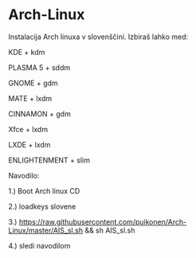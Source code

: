 # Arch-Linux

Instalacija Arch linuxa v slovenščini. Izbiraš lahko med:

KDE + kdm

PLASMA 5 + sddm

GNOME + gdm

MATE + lxdm

CINNAMON + gdm

Xfce + lxdm

LXDE + lxdm

ENLIGHTENMENT + slim




Navodilo:

1.) Boot Arch linux CD

2.) loadkeys slovene

3.) https://raw.githubusercontent.com/puikonen/Arch-Linux/master/AIS_sl.sh && sh AIS_sl.sh

4.) sledi navodilom
